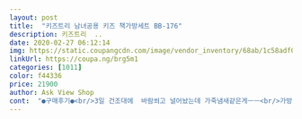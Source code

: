 ```yaml
---
layout: post 
title:  "키즈트리 남녀공용 키즈 책가방세트 BB-176" 
description: 키즈트리  ..
date: 2020-02-27 06:12:14 
img: https://static.coupangcdn.com/image/vendor_inventory/68ab/1c58adf0101b2bf53ae1dd06fdfa88f214f1dce268d6caecf17b3a45fabe.jpg 
linkUrl: https://coupa.ng/brg5m1 
categories: [1011] 
color: f44336 
price: 21900 
author: Ask View Shop 
cont:  "●구매후기●<br/>3일 건조대에  바람쐬고 널어놨는데 가죽냄새같은게ㅡㅡ<br/>가방은 초등학생이 매기엔 좀 커보이지만 아이가 워낙 좋아해서 별점 다섯개!<br/>괜찮습니다.<br/><br/>매고다니다보면빠질까요?<br/>매는 가방,실내화가방,필통<br/>보기처럼 예쁩니다 색감도 예쁘고 냄새가 잘 안빠져요ㅡㅡ<br/>사진보다 실물이 더 색감이 이쁘대요~<br/>색상이 검정이라서 더러움이 적고,<br/>이렇게 세 셋트에요!<br/>크기가 크고... <br/><br/>큰 기대 안했는데 막상 받아보니 찡한 민트라 민트 좋아하는 아이가 방방 뛰면서 좋아했어요!<br/>3일 건조대에  바람쐬고 널어놨는데 가죽냄새같은게ㅡㅡ<br/>가방은 초등학생이 매기엔 좀 커보이지만 아이가 워낙 좋아해서 별점 다섯개!<br/>괜찮습니다.<br/><br/>매고다니다보면빠질까요?<br/>매는 가방,실내화가방,필통<br/>보기처럼 예쁩니다 색감도 예쁘고 냄새가 잘 안빠져요ㅡㅡ<br/>사진보다 실물이 더 색감이 이쁘대요~<br/>색상이 검정이라서 더러움이 적고,<br/>이렇게 세 셋트에요!<br/>크기가 크고... <br/><br/>큰 기대 안했는데 막상 받아보니 찡한 민트라 민트 좋아하는 아이가 방방 뛰면서 좋아했어요!<br/>3일 건조대에  바람쐬고 널어놨는데 가죽냄새같은게ㅡㅡ<br/>가방은 초등학생이 매기엔 좀 커보이지만 아이가 워낙 좋아해서 별점 다섯개!<br/>괜찮습니다.<br/><br/>매고다니다보면빠질까요?<br/>매는 가방,실내화가방,필통<br/>보기처럼 예쁩니다 색감도 예쁘고 냄새가 잘 안빠져요ㅡㅡ<br/>사진보다 실물이 더 색감이 이쁘대요~<br/>색상이 검정이라서 더러움이 적고,<br/>이렇게 세 셋트에요!<br/>크기가 크고... <br/><br/>큰 기대 안했는데 막상 받아보니 찡한 민트라 민트 좋아하는 아이가 방방 뛰면서 좋아했어요!<br/>" 
---
```

